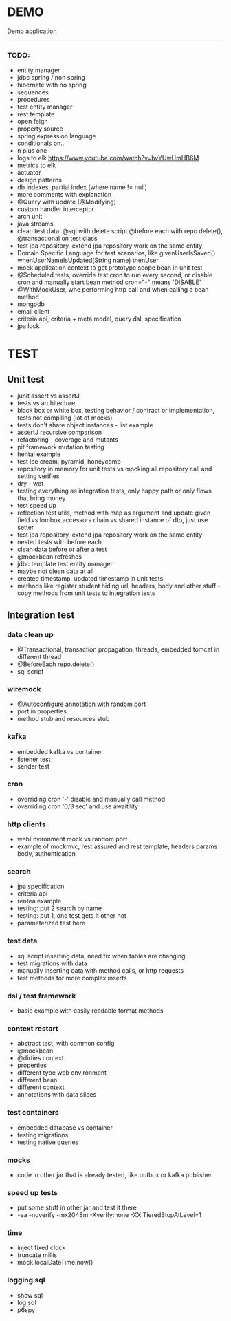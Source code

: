 # DEMO

Demo application

--- 

### TODO:

* entity manager
* jdbc spring / non spring
* hibernate with no spring
* sequences
* procedures
* test entity manager
* rest template
* open feign
* property source
* spring expression language
* conditionals on..
* n plus one
* logs to elk https://www.youtube.com/watch?v=hvYUwUmHB6M
* metrics to elk
* actuator
* design patterns
* db indexes, partial index (where name != null)
* more comments with explanation
* @Query with update (@Modifying)
* custom handler interceptor
* arch unit
* java streams
* clean test data: @sql with delete script  @before each with repo.delete(), @transactional on test class
* test jpa repository, extend jpa repository work on the same entity
* Domain Specific Language for test scenarios, like givenUserIsSaved()   whenUserNameIsUpdated(String name)    thenUser
* mock application context to get prototype scope bean in unit test
* @Scheduled tests, override test cron to run every second, or disable cron and manually start bean method   cron="-" means 'DISABLE'
* @WithMockUser, whe performing http call and when calling a bean method
* mongodb
* email client
* criteria api, criteria + meta model, query dsl, specification
* jpa lock


# TEST

## Unit test

* junit assert vs assertJ
* tests vs architecture
* black box or white box, testing behavior / contract or implementation, tests not compiling (lot of mocks)
* tests don't share object instances - list example
* assertJ recursive comparison
* refactoring - coverage and mutants
* pit framework mutation testing
* hentai example 
* test ice cream, pyramid, honeycomb
* repository in memory for unit tests vs mocking all repository call and setting verifies
* dry - wet
* testing everything as integration tests, only happy path or only flows that bring money
* test speed up
* reflection test utils, method with map as argument and update given field vs lombok.accessors.chain vs shared instance of dto, just use setter
* test jpa repository, extend jpa repository work on the same entity
* nested tests with before each
* clean data before or after a test
* @mockbean refreshes
* jdbc template  test entity manager
* maybe not clean data at all
* created timestamp, updated timestamp in unit tests
* methods like register student hiding url, headers, body and other stuff - copy methods from unit tests to integration tests

## Integration test

### data clean up
* @Transactional, transaction propagation, threads, embedded tomcat in different thread
* @BeforeEach repo.delete()
* sql script 

### wiremock
* @Autoconfigure annotation with random port
* port in properties
* method stub and resources stub

### kafka
* embedded kafka vs container
* listener test
* sender test

### cron
* overriding cron '-' disable and manually call method
* overriding cron '0/3 sec' and use awaitility

### http clients
* webEnvironment mock vs random port
* example of mockmvc, rest assured and rest template, headers params body, authentication

### search
* jpa specification
* criteria api
* rentea example 
* testing: put 2 search by name
* testing: put 1, one test gets it other not
* parameterized test here

### test data
* sql script inserting data, need fix when tables are changing
* test migrations with data
* manually inserting data with method calls, or http requests
* test methods for more complex inserts

### dsl / test framework
* basic example with easily readable format methods

### context restart
* abstract test, with common config
* @mockbean
* @dirties context
* properties
* different type web environment
* different bean
* different context
* annotations with data slices

### test containers
* embedded database vs container
* testing migrations 
* testing native queries

### mocks
* code in other jar that is already tested, like outbox or kafka publisher

### speed up tests
* put some stuff in other jar and test it there
* -ea -noverify -mx2048m -Xverify:none -XX:TieredStopAtLevel=1

### time
* inject fixed clock
* truncate millis
* mock localDateTime.now()

### logging sql
* show sql
* log sql
* p6spy
